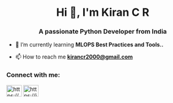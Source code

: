 <h1 align="center">Hi 👋, I'm Kiran C R</h1>
<h3 align="center">A passionate Python Developer from India</h3>

- 🌱 I’m currently learning **MLOPS Best Practices and Tools..**

- 📫 How to reach me **kirancr2000@gmail.com**

<h3 align="left">Connect with me:</h3>
<p align="left">
<a href="https://linkedin.com/in/https://www.linkedin.com/in/kiran-c-r-a35223203" target="blank"><img align="center" src="https://raw.githubusercontent.com/rahuldkjain/github-profile-readme-generator/master/src/images/icons/Social/linked-in-alt.svg" alt="https://www.linkedin.com/in/kiran-c-r-a35223203" height="30" width="40" /></a>
<a href="https://instagram.com/https://instagram.com/kiran037396" target="blank"><img align="center" src="https://raw.githubusercontent.com/rahuldkjain/github-profile-readme-generator/master/src/images/icons/Social/instagram.svg" alt="https://instagram.com/kiran037396" height="30" width="40" /></a>
</p>


